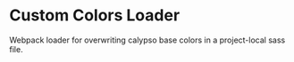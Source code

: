 # Custom Colors Loader

Webpack loader for overwriting calypso base colors in a project-local sass file.
